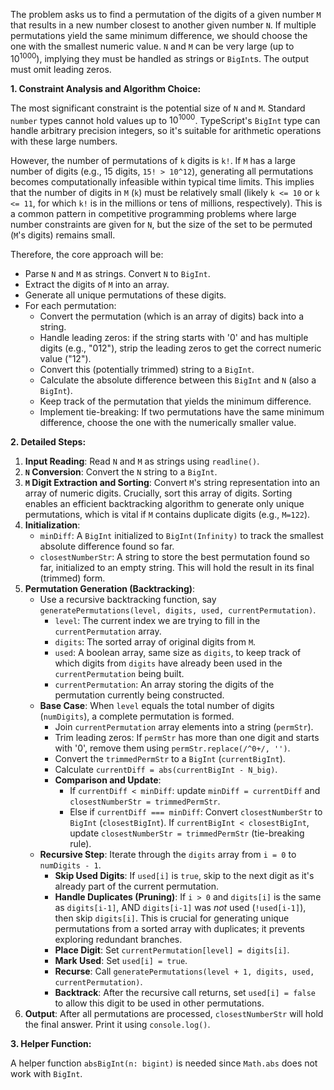 The problem asks us to find a permutation of the digits of a given number `M` that results in a new number closest to another given number `N`. If multiple permutations yield the same minimum difference, we should choose the one with the smallest numeric value. `N` and `M` can be very large (up to $10^{1000}$), implying they must be handled as strings or `BigInt`s. The output must omit leading zeros.

**1. Constraint Analysis and Algorithm Choice:**

The most significant constraint is the potential size of `N` and `M`. Standard `number` types cannot hold values up to $10^{1000}$. TypeScript's `BigInt` type can handle arbitrary precision integers, so it's suitable for arithmetic operations with these large numbers.

However, the number of permutations of `k` digits is `k!`. If `M` has a large number of digits (e.g., 15 digits, `15! > 10^12`), generating all permutations becomes computationally infeasible within typical time limits. This implies that the number of digits in `M` (`k`) must be relatively small (likely `k <= 10` or `k <= 11`, for which `k!` is in the millions or tens of millions, respectively). This is a common pattern in competitive programming problems where large number constraints are given for `N`, but the size of the set to be permuted (`M`'s digits) remains small.

Therefore, the core approach will be:
*   Parse `N` and `M` as strings. Convert `N` to `BigInt`.
*   Extract the digits of `M` into an array.
*   Generate all unique permutations of these digits.
*   For each permutation:
    *   Convert the permutation (which is an array of digits) back into a string.
    *   Handle leading zeros: if the string starts with '0' and has multiple digits (e.g., "012"), strip the leading zeros to get the correct numeric value ("12").
    *   Convert this (potentially trimmed) string to a `BigInt`.
    *   Calculate the absolute difference between this `BigInt` and `N` (also a `BigInt`).
    *   Keep track of the permutation that yields the minimum difference.
    *   Implement tie-breaking: If two permutations have the same minimum difference, choose the one with the numerically smaller value.

**2. Detailed Steps:**

1.  **Input Reading**: Read `N` and `M` as strings using `readline()`.
2.  **`N` Conversion**: Convert the `N` string to a `BigInt`.
3.  **`M` Digit Extraction and Sorting**: Convert `M`'s string representation into an array of numeric digits. Crucially, sort this array of digits. Sorting enables an efficient backtracking algorithm to generate only unique permutations, which is vital if `M` contains duplicate digits (e.g., `M=122`).
4.  **Initialization**:
    *   `minDiff`: A `BigInt` initialized to `BigInt(Infinity)` to track the smallest absolute difference found so far.
    *   `closestNumberStr`: A string to store the best permutation found so far, initialized to an empty string. This will hold the result in its final (trimmed) form.
5.  **Permutation Generation (Backtracking)**:
    *   Use a recursive backtracking function, say `generatePermutations(level, digits, used, currentPermutation)`.
        *   `level`: The current index we are trying to fill in the `currentPermutation` array.
        *   `digits`: The sorted array of original digits from `M`.
        *   `used`: A boolean array, same size as `digits`, to keep track of which digits from `digits` have already been used in the `currentPermutation` being built.
        *   `currentPermutation`: An array storing the digits of the permutation currently being constructed.
    *   **Base Case**: When `level` equals the total number of digits (`numDigits`), a complete permutation is formed.
        *   Join `currentPermutation` array elements into a string (`permStr`).
        *   Trim leading zeros: If `permStr` has more than one digit and starts with '0', remove them using `permStr.replace(/^0+/, '')`.
        *   Convert the `trimmedPermStr` to a `BigInt` (`currentBigInt`).
        *   Calculate `currentDiff = abs(currentBigInt - N_big)`.
        *   **Comparison and Update**:
            *   If `currentDiff < minDiff`: update `minDiff = currentDiff` and `closestNumberStr = trimmedPermStr`.
            *   Else if `currentDiff === minDiff`: Convert `closestNumberStr` to `BigInt` (`closestBigInt`). If `currentBigInt < closestBigInt`, update `closestNumberStr = trimmedPermStr` (tie-breaking rule).
    *   **Recursive Step**: Iterate through the `digits` array from `i = 0` to `numDigits - 1`.
        *   **Skip Used Digits**: If `used[i]` is `true`, skip to the next digit as it's already part of the current permutation.
        *   **Handle Duplicates (Pruning)**: If `i > 0` and `digits[i]` is the same as `digits[i-1]`, AND `digits[i-1]` was *not* used (`!used[i-1]`), then skip `digits[i]`. This is crucial for generating unique permutations from a sorted array with duplicates; it prevents exploring redundant branches.
        *   **Place Digit**: Set `currentPermutation[level] = digits[i]`.
        *   **Mark Used**: Set `used[i] = true`.
        *   **Recurse**: Call `generatePermutations(level + 1, digits, used, currentPermutation)`.
        *   **Backtrack**: After the recursive call returns, set `used[i] = false` to allow this digit to be used in other permutations.
6.  **Output**: After all permutations are processed, `closestNumberStr` will hold the final answer. Print it using `console.log()`.

**3. Helper Function:**

A helper function `absBigInt(n: bigint)` is needed since `Math.abs` does not work with `BigInt`.